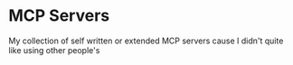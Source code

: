 # MCP Servers

My collection of self written or extended MCP servers cause I didn't quite like using other people's



